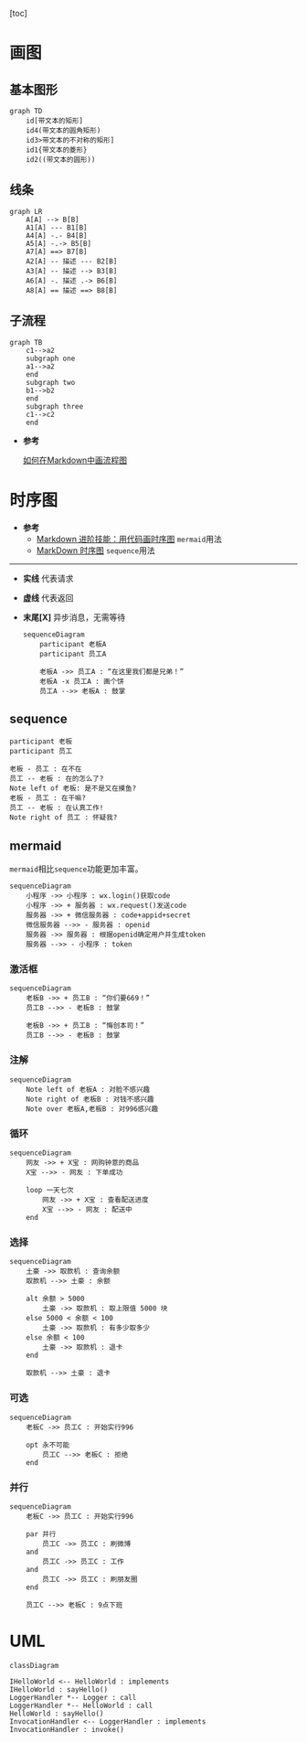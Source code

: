 [toc]

# 画图

## 基本图形

```mermaid
graph TD
    id[带文本的矩形]
    id4(带文本的圆角矩形)
    id3>带文本的不对称的矩形]
    id1{带文本的菱形}
    id2((带文本的圆形))
```



## 线条

``` mermaid
graph LR
    A[A] --> B[B] 
    A1[A] --- B1[B] 
    A4[A] -.- B4[B] 
    A5[A] -.-> B5[B] 
    A7[A] ==> B7[B] 
    A2[A] -- 描述 --- B2[B] 
    A3[A] -- 描述 --> B3[B] 
    A6[A] -. 描述 .-> B6[B] 
    A8[A] == 描述 ==> B8[B] 
```

## 子流程

```mermaid
graph TB
    c1-->a2
    subgraph one
    a1-->a2
    end
    subgraph two
    b1-->b2
    end
    subgraph three
    c1-->c2
    end
```



- **参考**

  <a href='https://www.jianshu.com/p/b421cc723da5'>如何在Markdown中画流程图</a>

# 时序图

- **参考**
  - [Markdown 进阶技能：用代码画时序图](https://zhuanlan.zhihu.com/p/70261692)	`mermaid`用法
  - [MarkDown 时序图](https://www.jianshu.com/p/8f8e7fd20054)	`sequence`用法

<hr>

- **实线**	代表请求

- **虚线**	代表返回

- **末尾[X]**	异步消息，无需等待

  ``` mermaid
  sequenceDiagram
      participant 老板A
      participant 员工A
  
      老板A ->> 员工A : “在这里我们都是兄弟！”
      老板A -x 员工A : 画个饼
      员工A -->> 老板A : 鼓掌
  ```

  

## sequence

``` sequence
participant 老板
participant 员工

老板 - 员工 : 在不在
员工 -- 老板 : 在的怎么了?
Note left of 老板: 是不是又在摸鱼?
老板 - 员工 : 在干嘛?
员工 -- 老板 : 在认真工作!
Note right of 员工 : 怀疑我?

```

## mermaid

`mermaid`相比`sequence`功能更加丰富。

``` mermaid
sequenceDiagram
    小程序 ->> 小程序 : wx.login()获取code
    小程序 ->> + 服务器 : wx.request()发送code
    服务器 ->> + 微信服务器 : code+appid+secret
    微信服务器 -->> - 服务器 : openid
    服务器 ->> 服务器 : 根据openid确定用户并生成token
    服务器 -->> - 小程序 : token
```

### 激活框

``` mermaid
sequenceDiagram
    老板B ->> + 员工B : “你们要669！”
    员工B -->> - 老板B : 鼓掌
    
    老板B ->> + 员工B : “悔创本司！”
    员工B -->> - 老板B : 鼓掌
```

### 注解

``` mermaid
sequenceDiagram
    Note left of 老板A : 对脸不感兴趣
    Note right of 老板B : 对钱不感兴趣
    Note over 老板A,老板B : 对996感兴趣
```

### 循环

``` mermaid
sequenceDiagram
    网友 ->> + X宝 : 网购钟意的商品
    X宝 -->> - 网友 : 下单成功
    
    loop 一天七次
        网友 ->> + X宝 : 查看配送进度
        X宝 -->> - 网友 : 配送中
    end
```

### 选择

``` mermaid
sequenceDiagram    
    土豪 ->> 取款机 : 查询余额
    取款机 -->> 土豪 : 余额
    
    alt 余额 > 5000
        土豪 ->> 取款机 : 取上限值 5000 块
    else 5000 < 余额 < 100
        土豪 ->> 取款机 : 有多少取多少
    else 余额 < 100
        土豪 ->> 取款机 : 退卡
    end
    
    取款机 -->> 土豪 : 退卡
```

### 可选

``` mermaid
sequenceDiagram
    老板C ->> 员工C : 开始实行996
    
    opt 永不可能
        员工C -->> 老板C : 拒绝
    end
```

### 并行

``` mermaid
sequenceDiagram
    老板C ->> 员工C : 开始实行996
    
    par 并行
        员工C ->> 员工C : 刷微博
    and
        员工C ->> 员工C : 工作
    and
        员工C ->> 员工C : 刷朋友圈
    end
    
    员工C -->> 老板C : 9点下班
```

# UML

``` mermaid
classDiagram

IHelloWorld <-- HelloWorld : implements
IHelloWorld : sayHello()
LoggerHandler *-- Logger : call
LoggerHandler *-- HelloWorld : call
HelloWorld : sayHello()
InvocationHandler <-- LoggerHandler : implements
InvocationHandler : invoke()
```

